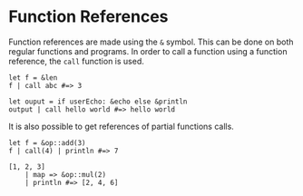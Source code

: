 # Function References

Function references are made using the `&` symbol. This can be done on both 
regular functions and programs. In order to call a function using a function 
reference, the `call` function is used.

```elk
let f = &len
f | call abc #=> 3

let ouput = if userEcho: &echo else &println
output | call hello world #=> hello world
```

It is also possible to get references of partial functions calls.
```elk
let f = &op::add(3)
f | call(4) | println #=> 7

[1, 2, 3]
    | map => &op::mul(2)
    | println #=> [2, 4, 6]
```